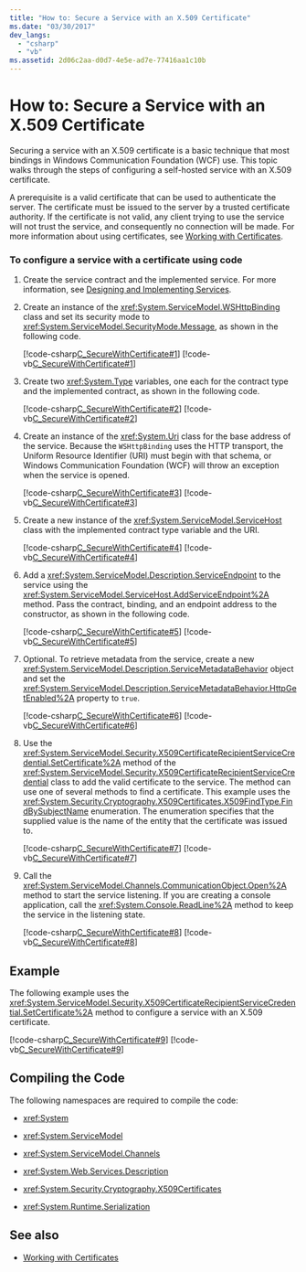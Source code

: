 ```yaml
---
title: "How to: Secure a Service with an X.509 Certificate"
ms.date: "03/30/2017"
dev_langs: 
  - "csharp"
  - "vb"
ms.assetid: 2d06c2aa-d0d7-4e5e-ad7e-77416aa1c10b
---
```

# How to: Secure a Service with an X.509 Certificate
Securing a service with an X.509 certificate is a basic technique that most bindings in Windows Communication Foundation (WCF) use. This topic walks through the steps of configuring a self-hosted service with an X.509 certificate.  
  
 A prerequisite is a valid certificate that can be used to authenticate the server. The certificate must be issued to the server by a trusted certificate authority. If the certificate is not valid, any client trying to use the service will not trust the service, and consequently no connection will be made. For more information about using certificates, see [Working with Certificates](working-with-certificates.md).  
  
### To configure a service with a certificate using code  
  
1. Create the service contract and the implemented service. For more information, see [Designing and Implementing Services](../designing-and-implementing-services.md).  
  
2. Create an instance of the <xref:System.ServiceModel.WSHttpBinding> class and set its security mode to <xref:System.ServiceModel.SecurityMode.Message>, as shown in the following code.  
  
     [!code-csharp[C_SecureWithCertificate#1](../../../../samples/snippets/csharp/VS_Snippets_CFX/c_securewithcertificate/cs/source.cs#1)]
     [!code-vb[C_SecureWithCertificate#1](../../../../samples/snippets/visualbasic/VS_Snippets_CFX/c_securewithcertificate/vb/source.vb#1)]  
  
3. Create two <xref:System.Type> variables, one each for the contract type and the implemented contract, as shown in the following code.  
  
     [!code-csharp[C_SecureWithCertificate#2](../../../../samples/snippets/csharp/VS_Snippets_CFX/c_securewithcertificate/cs/source.cs#2)]
     [!code-vb[C_SecureWithCertificate#2](../../../../samples/snippets/visualbasic/VS_Snippets_CFX/c_securewithcertificate/vb/source.vb#2)]  
  
4. Create an instance of the <xref:System.Uri> class for the base address of the service. Because the `WSHttpBinding` uses the HTTP transport, the Uniform Resource Identifier (URI) must begin with that schema, or Windows Communication Foundation (WCF) will throw an exception when the service is opened.  
  
     [!code-csharp[C_SecureWithCertificate#3](../../../../samples/snippets/csharp/VS_Snippets_CFX/c_securewithcertificate/cs/source.cs#3)]
     [!code-vb[C_SecureWithCertificate#3](../../../../samples/snippets/visualbasic/VS_Snippets_CFX/c_securewithcertificate/vb/source.vb#3)]  
  
5. Create a new instance of the <xref:System.ServiceModel.ServiceHost> class with the implemented contract type variable and the URI.  
  
     [!code-csharp[C_SecureWithCertificate#4](../../../../samples/snippets/csharp/VS_Snippets_CFX/c_securewithcertificate/cs/source.cs#4)]
     [!code-vb[C_SecureWithCertificate#4](../../../../samples/snippets/visualbasic/VS_Snippets_CFX/c_securewithcertificate/vb/source.vb#4)]  
  
6. Add a <xref:System.ServiceModel.Description.ServiceEndpoint> to the service using the <xref:System.ServiceModel.ServiceHost.AddServiceEndpoint%2A> method. Pass the contract, binding, and an endpoint address to the constructor, as shown in the following code.  
  
     [!code-csharp[C_SecureWithCertificate#5](../../../../samples/snippets/csharp/VS_Snippets_CFX/c_securewithcertificate/cs/source.cs#5)]
     [!code-vb[C_SecureWithCertificate#5](../../../../samples/snippets/visualbasic/VS_Snippets_CFX/c_securewithcertificate/vb/source.vb#5)]  
  
7. Optional. To retrieve metadata from the service, create a new <xref:System.ServiceModel.Description.ServiceMetadataBehavior> object and set the <xref:System.ServiceModel.Description.ServiceMetadataBehavior.HttpGetEnabled%2A> property to `true`.  
  
     [!code-csharp[C_SecureWithCertificate#6](../../../../samples/snippets/csharp/VS_Snippets_CFX/c_securewithcertificate/cs/source.cs#6)]
     [!code-vb[C_SecureWithCertificate#6](../../../../samples/snippets/visualbasic/VS_Snippets_CFX/c_securewithcertificate/vb/source.vb#6)]  
  
8. Use the <xref:System.ServiceModel.Security.X509CertificateRecipientServiceCredential.SetCertificate%2A> method of the <xref:System.ServiceModel.Security.X509CertificateRecipientServiceCredential> class to add the valid certificate to the service. The method can use one of several methods to find a certificate. This example uses the <xref:System.Security.Cryptography.X509Certificates.X509FindType.FindBySubjectName> enumeration. The enumeration specifies that the supplied value is the name of the entity that the certificate was issued to.  
  
     [!code-csharp[C_SecureWithCertificate#7](../../../../samples/snippets/csharp/VS_Snippets_CFX/c_securewithcertificate/cs/source.cs#7)]
     [!code-vb[C_SecureWithCertificate#7](../../../../samples/snippets/visualbasic/VS_Snippets_CFX/c_securewithcertificate/vb/source.vb#7)]  
  
9. Call the <xref:System.ServiceModel.Channels.CommunicationObject.Open%2A> method to start the service listening. If you are creating a console application, call the <xref:System.Console.ReadLine%2A> method to keep the service in the listening state.  
  
     [!code-csharp[C_SecureWithCertificate#8](../../../../samples/snippets/csharp/VS_Snippets_CFX/c_securewithcertificate/cs/source.cs#8)]
     [!code-vb[C_SecureWithCertificate#8](../../../../samples/snippets/visualbasic/VS_Snippets_CFX/c_securewithcertificate/vb/source.vb#8)]  
  
## Example  
 The following example uses the <xref:System.ServiceModel.Security.X509CertificateRecipientServiceCredential.SetCertificate%2A> method to configure a service with an X.509 certificate.  
  
 [!code-csharp[C_SecureWithCertificate#9](../../../../samples/snippets/csharp/VS_Snippets_CFX/c_securewithcertificate/cs/source.cs#9)]
 [!code-vb[C_SecureWithCertificate#9](../../../../samples/snippets/visualbasic/VS_Snippets_CFX/c_securewithcertificate/vb/source.vb#9)]  
  
## Compiling the Code  
 The following namespaces are required to compile the code:  
  
- <xref:System>  
  
- <xref:System.ServiceModel>  
  
- <xref:System.ServiceModel.Channels>  
  
- <xref:System.Web.Services.Description>  
  
- <xref:System.Security.Cryptography.X509Certificates>  
  
- <xref:System.Runtime.Serialization>  
  
## See also

- [Working with Certificates](working-with-certificates.md)
